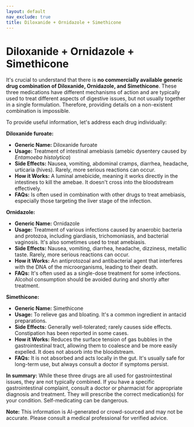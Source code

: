 ```yaml
---
layout: default
nav_exclude: true
title: Diloxanide + Ornidazole + Simethicone
---
```


# Diloxanide + Ornidazole + Simethicone

It's crucial to understand that there is **no commercially available generic drug combination of Diloxanide, Ornidazole, and Simethicone**.  These three medications have different mechanisms of action and are typically used to treat different aspects of digestive issues, but not usually together in a single formulation.  Therefore, providing details on a non-existent combination is impossible.

To provide useful information, let's address each drug individually:

**Diloxanide furoate:**

* **Generic Name:** Diloxanide furoate
* **Usage:** Treatment of intestinal amebiasis (amebic dysentery caused by *Entamoeba histolytica*)
* **Side Effects:** Nausea, vomiting, abdominal cramps, diarrhea, headache, urticaria (hives).  Rarely, more serious reactions can occur.
* **How it Works:**  A luminal amebicide, meaning it works directly in the intestines to kill the amebae.  It doesn't cross into the bloodstream effectively.
* **FAQs:**  Is often used in combination with other drugs to treat amebiasis, especially those targeting the liver stage of the infection.


**Ornidazole:**

* **Generic Name:** Ornidazole
* **Usage:** Treatment of various infections caused by anaerobic bacteria and protozoa, including giardiasis, trichomoniasis, and bacterial vaginosis.  It's also sometimes used to treat amebiasis.
* **Side Effects:** Nausea, vomiting, diarrhea, headache, dizziness, metallic taste.  Rarely, more serious reactions can occur.
* **How it Works:**  An antiprotozoal and antibacterial agent that interferes with the DNA of the microorganisms, leading to their death.
* **FAQs:**  It's often used as a single-dose treatment for some infections.  Alcohol consumption should be avoided during and shortly after treatment.


**Simethicone:**

* **Generic Name:** Simethicone
* **Usage:** To relieve gas and bloating.  It's a common ingredient in antacid preparations.
* **Side Effects:** Generally well-tolerated; rarely causes side effects.  Constipation has been reported in some cases.
* **How it Works:**  Reduces the surface tension of gas bubbles in the gastrointestinal tract, allowing them to coalesce and be more easily expelled.  It does not absorb into the bloodstream.
* **FAQs:**  It is not absorbed and acts locally in the gut.  It's usually safe for long-term use, but always consult a doctor if symptoms persist.


**In summary:** While these three drugs are all used for gastrointestinal issues, they are not typically combined. If you have a specific gastrointestinal complaint, consult a doctor or pharmacist for appropriate diagnosis and treatment.  They will prescribe the correct medication(s) for your condition.  Self-medicating can be dangerous.


**Note:** This information is AI-generated or crowd-sourced and may not be accurate. Please consult a medical professional for verified advice.
